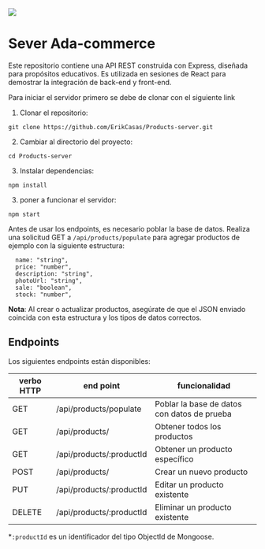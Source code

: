 <img src="https://media.ada-school.org/5fcd3ac12b22eab4d301d819/5fcd49a07ffe7b324996b784/ada-logo-cfdb7c7b-1791-408f-b5b4-240b22bd1653.png?version=2">

# Sever Ada-commerce

Este repositorio contiene una API REST construida con Express, diseñada para propósitos educativos. Es utilizada en sesiones de React para demostrar la integración de back-end y front-end.

Para iniciar el servidor primero se debe de clonar con el siguiente link

1. Clonar el repositorio:

```
git clone https://github.com/ErikCasas/Products-server.git
```

2. Cambiar al directorio del proyecto:

```
cd Products-server
```

3. Instalar dependencias:

```
npm install
```

3. poner a funcionar el servidor:

```
npm start
```

Antes de usar los endpoints, es necesario poblar la base de datos. Realiza una solicitud GET a `/api/products/populate` para agregar productos de ejemplo con la siguiente estructura:

      name: "string",
      price: "number",
      description: "string",
      photoUrl: "string",
      sale: "boolean",
      stock: "number",

**Nota**: Al crear o actualizar productos, asegúrate de que el JSON enviado coincida con esta estructura y los tipos de datos correctos.

## Endpoints

Los siguientes endpoints están disponibles:

| verbo HTTP | end point                | funcionalidad                               |
| ---------- | ------------------------ | ------------------------------------------- |
| GET        | /api/products/populate   | Poblar la base de datos con datos de prueba |
| GET        | /api/products/           | Obtener todos los productos                 |
| GET        | /api/products/:productId | Obtener un producto específico              |
| POST       | /api/products/           | Crear un nuevo producto                     |
| PUT        | /api/products/:productId | Editar un producto existente                |
| DELETE     | /api/products/:productId | Eliminar un producto existente              |

\*`:productId` es un identificador del tipo ObjectId de Mongoose.

